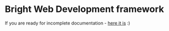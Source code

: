 # Bright Web Development framework

If you are ready for incomplete documentation - [here it is](http://brightfw.com/) :)
